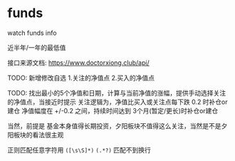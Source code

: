 # funds

watch funds info

近半年/一年的最低值

接口来源文档: https://www.doctorxiong.club/api/

TODO: 新增修改自选 1.关注的净值点 2.买入的净值点

TODO: 找出最小的5个净值和日期，计算与当前净值的涨幅，提供手动选择关注的净值点，当接近时提示
关注逻辑为，净值比买入或关注点每下跌 0.2 时补仓or建仓
净值幅度在 +/-0.2 之间，持续时间达到 3个月(暂定/更长)时补仓or建仓

当然，前提是 基金本身值得长期投资，夕阳板块不值得这么关注，当然是不是夕阳板块的看法很主观

正则匹配任意字符用 `([\s\S]*)`
`(.*?)` 匹配不到换行
